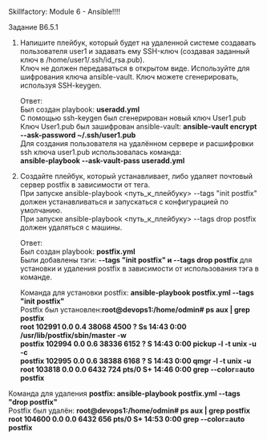 Skillfactory: Module 6 - Ansible!!!!</br>

Задание B6.5.1</br>

1. Напишите плейбук, который будет на удаленной системе создавать пользователя user1 и задавать ему SSH-ключ (создавая заданный ключ в /home/user1/.ssh/id_rsa.pub). </br>
   Ключ не должен передаваться в открытом виде. Используйте для шифрования ключа ansible-vault. Ключ можете сгенерировать, используя SSH-keygen.</br>
   
   Ответ:</br>
   Был создан playbook: <b>useradd.yml </b></br>
   С помощью ssh-keygen был сгенерирован новый ключ User1.pub</br>
   Ключ User1.pub был зашифрован ansible-vault: <b>ansible-vault encrypt --ask-password ~/.ssh/user1.pub </b></br>
   Для создания пользователя на удалённом сервере и расшифровки ssh ключа user1.pub использовалась команда: 
   </br> <b>ansible-playbook --ask-vault-pass useradd.yml</b></br>

2. Создайте плейбук, который устанавливает, либо удаляет почтовый сервер postfix в зависимости от тега.</br>
   При запуске ansible-playbook <путь_к_плейбуку> --tags "init postfix" должен устанавливаться и запускаться с конфигурацией по умолчанию. </br>
   При запуске ansible-playbook <путь_к_плейбуку> --tags drop postfix должен удаляться с машины.</br>
   
   Ответ:</br>
   Был создан playbook: <b>postfix.yml</b></br>
   Были добавлены тэги: <b>--tags "init postfix" и --tags drop postfix </b>для установки и удаления postfix в зависимости от использования тэга в команде.</br>

   Команда для установки postfix: <b>ansible-playbook postfix.yml --tags "init postfix" </b></br>
   Postfix был установлен:<b>root@devops1:/home/odmin#  ps aux | grep postfix</br>
                           root      102991  0.0  0.4  38068  4500 ?        Ss   14:43   0:00 /usr/lib/postfix/sbin/master -w </br>
                           postfix   102994  0.0  0.6  38336  6152 ?        S    14:43   0:00 pickup -l -t unix -u -c </br>
                           postfix   102995  0.0  0.6  38388  6168 ?        S    14:43   0:00 qmgr -l -t unix -u </br>
                           root      103818  0.0  0.0   6432   724 pts/0    S+   14:46   0:00 grep --color=auto postfix </br>
</b>
   Команда для удаления <b>postfix: ansible-playbook postfix.yml --tags "drop postfix"</b></br>
   Postfix был удалён:  <b>   root@devops1:/home/odmin# ps aux | grep postfix </br>
                           root      104600  0.0  0.0   6432   656 pts/0    S+   14:53   0:00 grep --color=auto postfix</br></b>
                                      
